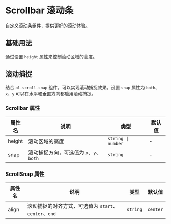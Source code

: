 # Scrollbar 滚动条

自定义滚动条组件，提供更好的滚动体验。

## 基础用法

通过设置 `height` 属性来控制滚动区域的高度。

<demo vue="../demo/scrollbar/basic.vue" github="https://github.com/Onion-L/onionl-ui/tree/main/packages/components/scrollbar" />

## 滚动捕捉

结合 `ol-scroll-snap` 组件，可以实现滚动捕捉效果。设置 `snap` 属性为 `both`、`x`、`y` 可以在水平和垂直方向都启用滚动捕捉。

<demo vue="../demo/scrollbar/snap.vue" github="https://github.com/Onion-L/onionl-ui/tree/main/packages/components/scrollbar" />

### Scrollbar 属性

| 属性名 | 说明 | 类型 | 默认值 |
| --- | --- | --- | --- |
| height | 滚动区域的高度 | `string \| number` | - |
| snap | 滚动捕捉方向，可选值为 `x`、`y`、`both` | `string` | - |

### ScrollSnap 属性

| 属性名 | 说明 | 类型 | 默认值 |
| --- | --- | --- | --- |
| align | 滚动捕捉的对齐方式，可选值为 `start`、`center`、`end` | `string` | `center` |
